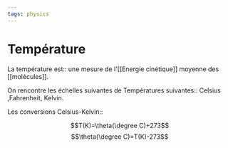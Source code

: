 ```yaml
---
tags: physics 
---
```


# Température

La température est:: une mesure de l'[[Energie cinétique]] moyenne des [[molécules]]. 

On rencontre les échelles suivantes de Températures suivantes:: Celsius ,Fahrenheit, Kelvin.

Les conversions Celsius-Kelvin::


$$T(K)=\theta(\degree C)+273$$
$$\theta(\degree C)=T(K)-273$$